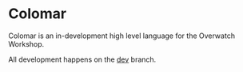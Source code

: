 # Colomar

Colomar is an in-development high level language for the Overwatch Workshop.

All development happens on the [dev](https://github.com/Gleyder42/colomar/tree/dev) branch.
